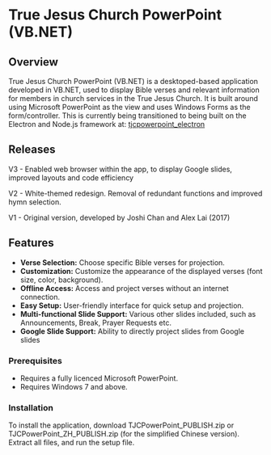 # True Jesus Church PowerPoint (VB.NET)
## Overview
True Jesus Church PowerPoint (VB.NET) is a desktoped-based application developed in VB.NET, used to display Bible verses and relevant information for members in church services in the True Jesus Church. It is built around using Microsoft PowerPoint as the view and uses Windows Forms as the form/controller. This is currently being transitioned to being built on the Electron and Node.js framework at: [tjcpowerpoint_electron](https://github.com/calebchanwy/tjcpowerpoint_electron)

## Releases
V3 - Enabled web browser within the app, to display Google slides, improved layouts and code efficiency

V2 - White-themed redesign. Removal of redundant functions and improved hymn selection.

V1 - Original version, developed by Joshi Chan and Alex Lai (2017)

## Features
- **Verse Selection:** Choose specific Bible verses for projection.
- **Customization:** Customize the appearance of the displayed verses (font size, color, background).
- **Offline Access:** Access and project verses without an internet connection.
- **Easy Setup:** User-friendly interface for quick setup and projection.
- **Multi-functional Slide Support:** Various other slides included, such as Announcements, Break, Prayer Requests etc.
- **Google Slide Support:** Ability to directly project slides from Google slides

### Prerequisites
- Requires a fully licenced Microsoft PowerPoint.
- Requires Windows 7 and above.

### Installation
To install the application, download TJCPowerPoint_PUBLISH.zip or TJCPowerPoint_ZH_PUBLISH.zip (for the simplified Chinese version).
Extract all files, and run the setup file.
